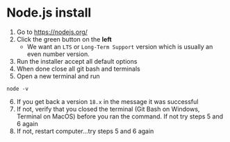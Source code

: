 # Node.js install

1. Go to https://nodejs.org/
2. Click the green button on the **left**
   - We want an `LTS` or `Long-Term Support` version which is usually an even number version.
3. Run the installer accept all default options
4. When done close all git bash and terminals
5. Open a new terminal and run

```
node -v
```

6. If you get back a version `18.x` in the message it was successful
7. If not, verify that you closed the terminal (Git Bash on Windows, Terminal on MacOS) before you ran the command. If not try steps 5 and 6 again
8. If not, restart computer...try steps 5 and 6 again
